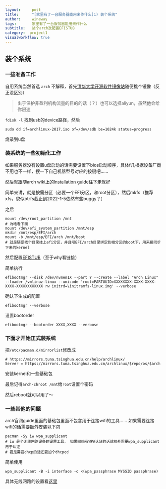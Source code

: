 ```yaml
---
layout:     post
title:      "[家里有了一台服务器能用来作什么]1) 装个系统"
author:     wineway
tags: 		家里有了一台服务器能用来作什么
subtitle:   装个arch及配置EFISTUB
category:  project1
visualworkflow: true
---
```


## 装个系统

### 一些准备工作

自用系统当然首选 `arch` 不解释，首先[清华大学开源软件镜像站](https://mirrors.tuna.tsinghua.edu.cn/archlinux/iso)随便挑个镜像（反正没区别）
> 出于保护非盈利机构流量的目的的话（？）也可以选择aliyun，虽然他会给你限速

`fdisk -l` 找到usb的device路径，然后

```
sudo dd if=archlinux-2017.iso of=/dev/sdb bs=1024k status=progress
```
烧录到u盘

### 装系统的一些初始化工作

如果服务器没有设置u盘启动的话需要设置下bios启动顺序，具体f几根据设备厂商不用也不一样，搜一下自己机器型号对应的按键吧……

然后就跟随arch wiki上的[Installation guide](https://wiki.archlinux.org/title/Installation_guide)往下走就好

简单来讲，就是按需分区（必要一个EFI分区，和root分区），然后mkfs（推荐xfs，貌似btrfs截止到2022-1-5依然有些buggy？）

之后

```
mount /dev/root_partition /mnt
# 为啥看下面
mount /dev/efi_system_partition /mnt/esp
mkdir /mnt/esp/EFI/arch
mount -b /mnt/esp/EFI/arch /mnt/boot
# 就是随便找个目录挂上efi分区，并且吧EFI/arch目录绑定到根分区的boot下，用来接同步下来的kernel
```

然后配置[EFISTUB](https://wiki.archlinux.org/title/EFISTUB)（至于why看链接）

简单执行

```
efibootmgr --disk /dev/nvmen1X --part Y --create --label "Arch Linux" --loader /vmlinuz-linux --unicode 'root=PARTUUID=XXXXXXXX-XXXX-XXXX-XXXX-XXXXXXXXXXXX rw initrd=\initramfs-linux.img' --verbose
```
确认下生成的配置
```
efibootmgr --verbose
```
设置bootorder
```
efibootmgr --bootorder XXXX,XXXX --verbose
```

### 下面才开始正式装系统
把`/etc/pacman.d/mirrorlist`修改成
```
# https://mirrors.tuna.tsinghua.edu.cn/help/archlinux/
Server = https://mirrors.tuna.tsinghua.edu.cn/archlinux/$repo/os/$arch
```
安装kernel和一些基础包

最后记得`arch-chroot /mnt`给`root`设置个密码

然后reboot就可以用了～

### 一些其他的问题

arch官网guide里面的基础包里面不包含用于连接wifi的工具……
如果需要连接wifi的话需要额外安装以下包
```
pacman -Sy iw wpa_supplicant
# iw 是个无线网路设备的设置工具， 如果网络有WPA认证的话就额外需要wpa_supplicant用于认证
# 要是需要dhcp的话还要加个dhcpcd
```

简单使用
```
wpa_supplicant -B -i interface -c <(wpa_passphrase MYSSID passphrase)
```
具体无线网路的设置看[这里](https://wiki.archlinux.org/title/Network_configuration/Wireless)


